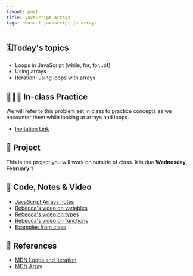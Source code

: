 ```yaml
---
layout: post
title: JavaScript Arrays
tags: phase-1 javascript js arrays
---
```


## 🗓️Today's topics

- Loops in JavaScript (while, for, for...of)
- Using arrays
- Iteration: using loops with arrays

## 👩🏽‍💻 In-class Practice

We will refer to this problem set in class to practice concepts as we encounter them while looking at arrays and loops.

- [Invitation Link](https://classroom.github.com/a/fCFkeOEz)

## 🎯 Project

This is the project you will work on outside of class. It is due **Wednesday, February 1**

## 🦉 Code, Notes & Video

- [JavaScript Arrays notes](https://github.com/Momentum-Team-17/notes/blob/main/js-arrays.md)
- [Rebecca's video on variables](https://vimeo.com/showcase/7220986/video/426872305)
- [Rebecca's video on types](https://vimeo.com/showcase/7220986/video/426872279)
- [Rebecca's video on functions](https://vimeo.com/showcase/7220986/video/426872241)
- [Examples from class]()

## 🔖 References

- [MDN Loops and Iteration](https://developer.mozilla.org/en-US/docs/Web/JavaScript/Guide/Loops_and_iteration)
- [MDN Array](https://developer.mozilla.org/en-US/docs/Web/JavaScript/Reference/Global_Objects/Array)
